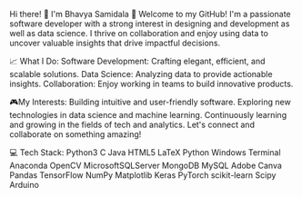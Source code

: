 Hi there! 👋 I'm Bhavya Samidala
🤖 Welcome to my GitHub! I'm a passionate software developer with a strong interest in designing and development as well as data science. I thrive on collaboration and enjoy using data to uncover valuable insights that drive impactful decisions.

📈 What I Do:
Software Development: Crafting elegant, efficient, and scalable solutions.
Data Science: Analyzing data to provide actionable insights.
Collaboration: Enjoy working in teams to build innovative products.

🎮My Interests:
Building intuitive and user-friendly software.
Exploring new technologies in data science and machine learning.
Continuously learning and growing in the fields of tech and analytics.
 Let's connect and collaborate on something amazing!

💻 Tech Stack:
Python3 C Java HTML5 LaTeX Python Windows Terminal Anaconda OpenCV  MicrosoftSQLServer MongoDB MySQL Adobe Canva Pandas TensorFlow NumPy Matplotlib Keras PyTorch scikit-learn Scipy Arduino 


<!--
**bhavya-samidala/bhavya-samidala** is a ✨ _special_ ✨ repository because its `README.md` (this file) appears on your GitHub profile.

Here are some ideas to get you started:

- 🔭 I’m currently working on ...
- 🌱 I’m currently learning ...
- 👯 I’m looking to collaborate on ...
- 🤔 I’m looking for help with ...
- 💬 Ask me about ...
- 📫 How to reach me: ...
- 😄 Pronouns: ...
- ⚡ Fun fact: ...
-->
